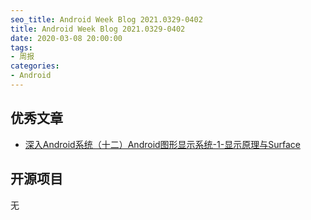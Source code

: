 ```yaml
---
seo_title: Android Week Blog 2021.0329-0402
title: Android Week Blog 2021.0329-0402
date: 2020-03-08 20:00:00
tags: 
- 周报
categories: 
- Android
---
```


## 优秀文章

- [深入Android系统（十二）Android图形显示系统-1-显示原理与Surface](https://juejin.cn/post/6944960866404007944)


## 开源项目

无
